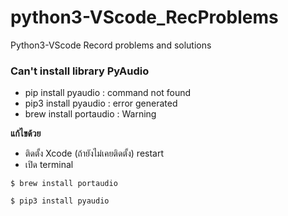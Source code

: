 # python3-VScode_RecProblems
Python3-VScode Record problems and solutions

### Can't install library PyAudio

- pip install pyaudio : command not found
- pip3 install pyaudio : error generated
- brew install portaudio : Warning

**แก้ไขด้วย**

- ติดตั้ง Xcode (ถ้ายังไม่เคยติดตั้ง) restart
- เปิด terminal 

~~~
$ brew install portaudio

$ pip3 install pyaudio
~~~
